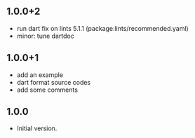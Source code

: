 ## 1.0.0+2

- run dart fix on lints 5.1.1 (package:lints/recommended.yaml)
- minor: tune dartdoc

## 1.0.0+1

- add an example
- dart format source codes
- add some comments

## 1.0.0

- Initial version.
